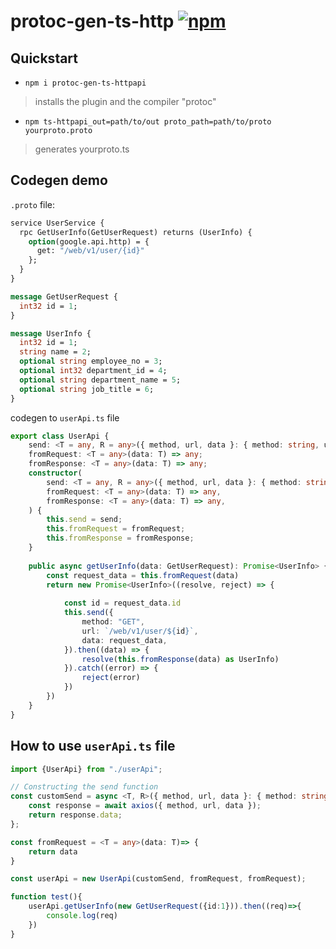 # protoc-gen-ts-http [![npm](https://img.shields.io/npm/v/@protobuf-ts/plugin?x)](https://www.npmjs.com/package/protoc-gen-ts-httpapi)

## Quickstart

- `npm i protoc-gen-ts-httpapi`
> installs the plugin and the compiler "protoc"
- `npm ts-httpapi_out=path/to/out proto_path=path/to/proto yourproto.proto`
> generates yourproto.ts

## Codegen demo

`.proto` file:
```proto
service UserService {
  rpc GetUserInfo(GetUserRequest) returns (UserInfo) {
    option(google.api.http) = {
      get: "/web/v1/user/{id}"
    };
  }
}

message GetUserRequest {
  int32 id = 1;
}

message UserInfo {
  int32 id = 1;
  string name = 2;
  optional string employee_no = 3;
  optional int32 department_id = 4;
  optional string department_name = 5;
  optional string job_title = 6; 
}
```

codegen to `userApi.ts` file

```typescript
export class UserApi {
    send: <T = any, R = any>({ method, url, data }: { method: string, url: string, data: T }) => Promise<R>;
    fromRequest: <T = any>(data: T) => any;
    fromResponse: <T = any>(data: T) => any;
    constructor(
        send: <T = any, R = any>({ method, url, data }: { method: string, url: string, data: T }) => Promise<R>,
        fromRequest: <T = any>(data: T) => any,
        fromResponse: <T = any>(data: T) => any,
    ) {
        this.send = send;
        this.fromRequest = fromRequest;
        this.fromResponse = fromResponse;
    }
    
    public async getUserInfo(data: GetUserRequest): Promise<UserInfo> {
        const request_data = this.fromRequest(data)
        return new Promise<UserInfo>((resolve, reject) => {
            
            const id = request_data.id
            this.send({
                method: "GET",
                url: `/web/v1/user/${id}`,
                data: request_data,
            }).then((data) => {
                resolve(this.fromResponse(data) as UserInfo)
            }).catch((error) => {
                reject(error)
            })
        })
    }
}
```

## How to use `userApi.ts` file

```typescript
import {UserApi} from "./userApi";

// Constructing the send function
const customSend = async <T, R>({ method, url, data }: { method: string, url: string, data: T }): Promise<R> => {
    const response = await axios({ method, url, data });
    return response.data;
};

const fromRequest = <T = any>(data: T)=> {
    return data
}

const userApi = new UserApi(customSend, fromRequest, fromRequest);

function test(){
    userApi.getUserInfo(new GetUserRequest({id:1})).then((req)=>{
        console.log(req)
    })
}
```